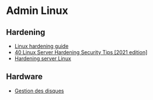 # Admin Linux

## Hardening

* [Linux hardening guide](https://madaidans-insecurities.github.io/guides/linux-hardening.html)
* [40 Linux Server Hardening Security Tips [2021 edition]](https://www.cyberciti.biz/tips/linux-security.html)
* [Hardening server Linux](https://k-lfa.info/hardening-linux-tips/)

## Hardware

* [Gestion des disques](harddrive.md)
